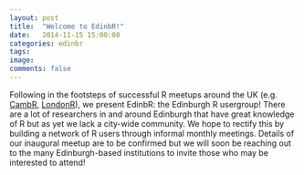 ```yaml
---
layout: post
title:  "Welcome to EdinbR!"
date:   2014-11-15 15:00:00
categories: edinbr
tags:
image:
comments: false
---
```


Following in the footsteps of successful R meetups around the UK (e.g. [CambR](http://www.cambr.org.uk/), [LondonR](http://www.londonr.org/)), we present EdinbR: the Edinburgh R usergroup! There are a lot of researchers in and around Edinburgh that have great knowledge of R but as yet we lack a city-wide community. We hope to rectify this by building a network of R users through informal monthly meetings. Details of our inaugural meetup are to be confirmed but we will soon be reaching out to the many Edinburgh-based institutions to invite those who may be interested to attend!
